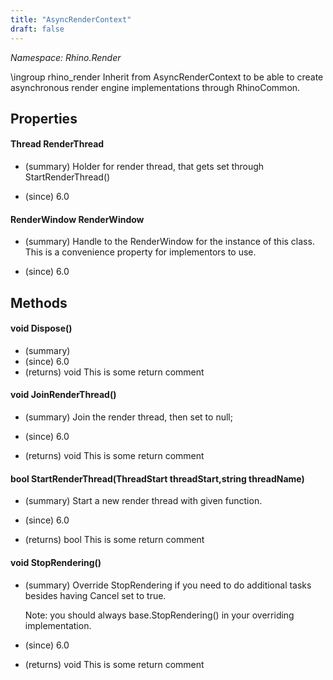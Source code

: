 ```yaml
---
title: "AsyncRenderContext"
draft: false
---
```


*Namespace: Rhino.Render*

   \ingroup rhino_render
   Inherit from AsyncRenderContext to be able to create asynchronous
   render engine implementations through RhinoCommon.
   
## Properties
#### Thread RenderThread
- (summary) 
     Holder for render thread, that gets set through
     StartRenderThread()
     
- (since) 6.0
#### RenderWindow RenderWindow
- (summary) 
     Handle to the RenderWindow for the instance of this class. This
     is a convenience property for implementors to use.
     
- (since) 6.0
## Methods
#### void Dispose()
- (summary) 
- (since) 6.0
- (returns) void This is some return comment
#### void JoinRenderThread()
- (summary) 
     Join the render thread, then set to null;
     
- (since) 6.0
- (returns) void This is some return comment
#### bool StartRenderThread(ThreadStart threadStart,string threadName)
- (summary) 
     Start a new render thread with given function.
     
- (since) 6.0
- (returns) bool This is some return comment
#### void StopRendering()
- (summary) 
     Override StopRendering if you need to do additional tasks besides
     having Cancel set to true.
     
     Note: you should always base.StopRendering() in your overriding
     implementation.
     
- (since) 6.0
- (returns) void This is some return comment
